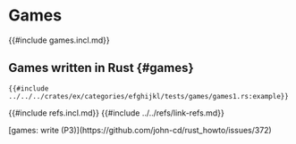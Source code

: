 # Games

{{#include games.incl.md}}

## Games written in Rust {#games}

```rust,editable
{{#include ../../../crates/ex/categories/efghijkl/tests/games/games1.rs:example}}
```

{{#include refs.incl.md}}
{{#include ../../refs/link-refs.md}}

<div class="hidden">
[games: write (P3)](https://github.com/john-cd/rust_howto/issues/372)
</div>
